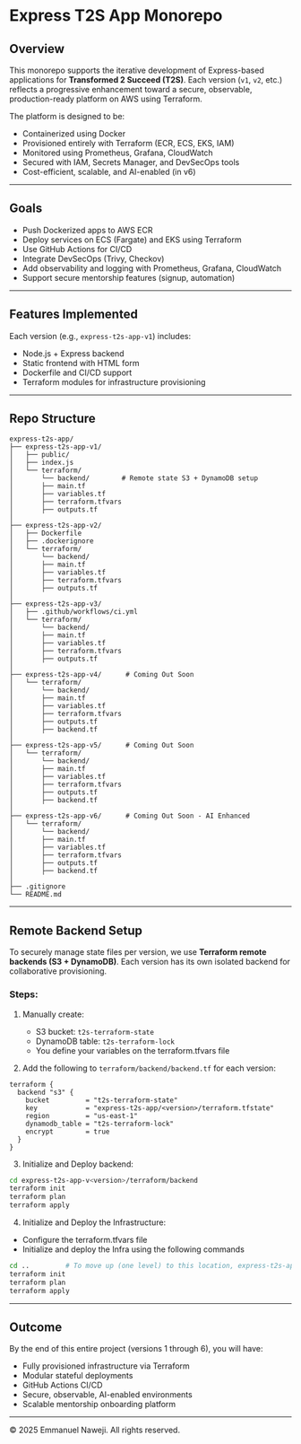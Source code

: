 
# Express T2S App Monorepo

## Overview

This monorepo supports the iterative development of Express-based applications for **Transformed 2 Succeed (T2S)**. Each version (`v1`, `v2`, etc.) reflects a progressive enhancement toward a secure, observable, production-ready platform on AWS using Terraform.

The platform is designed to be:
- Containerized using Docker
- Provisioned entirely with Terraform (ECR, ECS, EKS, IAM)
- Monitored using Prometheus, Grafana, CloudWatch
- Secured with IAM, Secrets Manager, and DevSecOps tools
- Cost-efficient, scalable, and AI-enabled (in v6)

---

## Goals

- Push Dockerized apps to AWS ECR
- Deploy services on ECS (Fargate) and EKS using Terraform
- Use GitHub Actions for CI/CD
- Integrate DevSecOps (Trivy, Checkov)
- Add observability and logging with Prometheus, Grafana, CloudWatch
- Support secure mentorship features (signup, automation)

---

## Features Implemented

Each version (e.g., `express-t2s-app-v1`) includes:
- Node.js + Express backend
- Static frontend with HTML form
- Dockerfile and CI/CD support
- Terraform modules for infrastructure provisioning

---

## Repo Structure

```
express-t2s-app/
├── express-t2s-app-v1/      
│   ├── public/
│   ├── index.js
│   └── terraform/
│       └── backend/        # Remote state S3 + DynamoDB setup
│       ├── main.tf
│       ├── variables.tf
│       ├── terraform.tfvars
│       ├── outputs.tf
│
├── express-t2s-app-v2/      
│   ├── Dockerfile
│   ├── .dockerignore
│   └── terraform/
│       └── backend/
│       ├── main.tf
│       ├── variables.tf
│       ├── terraform.tfvars
│       ├── outputs.tf
│
├── express-t2s-app-v3/      
│   ├── .github/workflows/ci.yml
│   └── terraform/
│       └── backend/
│       ├── main.tf
│       ├── variables.tf
│       ├── terraform.tfvars
│       ├── outputs.tf
│
├── express-t2s-app-v4/      # Coming Out Soon
│   └── terraform/
│       └── backend/
│       ├── main.tf
│       ├── variables.tf
│       ├── terraform.tfvars
│       ├── outputs.tf
│       ├── backend.tf
│
├── express-t2s-app-v5/      # Coming Out Soon
│   └── terraform/
│       └── backend/
│       ├── main.tf
│       ├── variables.tf
│       ├── terraform.tfvars
│       ├── outputs.tf
│       ├── backend.tf
│
├── express-t2s-app-v6/      # Coming Out Soon - AI Enhanced
│   └── terraform/
│       └── backend/
│       ├── main.tf
│       ├── variables.tf
│       ├── terraform.tfvars
│       ├── outputs.tf
│       ├── backend.tf
│
├── .gitignore
└── README.md
```

---

## Remote Backend Setup

To securely manage state files per version, we use **Terraform remote backends (S3 + DynamoDB)**. Each version has its own isolated backend for collaborative provisioning.

### Steps:

1. Manually create:
   - S3 bucket: `t2s-terraform-state`
   - DynamoDB table: `t2s-terraform-lock`
   - You define your variables on the terraform.tfvars file

2. Add the following to `terraform/backend/backend.tf` for each version:

```hcl
terraform {
  backend "s3" {
    bucket         = "t2s-terraform-state"
    key            = "express-t2s-app/<version>/terraform.tfstate"
    region         = "us-east-1"
    dynamodb_table = "t2s-terraform-lock"
    encrypt        = true
  }
}
```

3. Initialize and Deploy backend:

```bash
cd express-t2s-app-v<version>/terraform/backend
terraform init
terraform plan
terraform apply
```

4. Initialize and Deploy the Infrastructure:
- Configure the terraform.tfvars file
- Initialize and deploy the Infra using the following commands

```bash
cd ..         # To move up (one level) to this location, express-t2s-app-v<version>/terraform
terraform init
terraform plan
terraform apply
```

---

## Outcome

By the end of this entire project (versions 1 through 6), you will have:
- Fully provisioned infrastructure via Terraform
- Modular stateful deployments
- GitHub Actions CI/CD
- Secure, observable, AI-enabled environments
- Scalable mentorship onboarding platform

---

© 2025 Emmanuel Naweji. All rights reserved.
